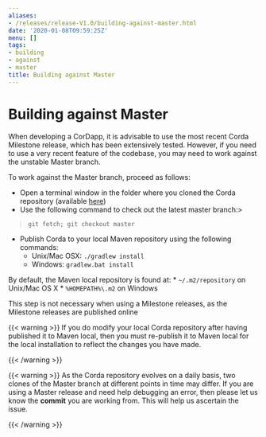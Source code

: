 ```yaml
---
aliases:
- /releases/release-V1.0/building-against-master.html
date: '2020-01-08T09:59:25Z'
menu: []
tags:
- building
- against
- master
title: Building against Master
---
```



# Building against Master

When developing a CorDapp, it is advisable to use the most recent Corda Milestone release, which has been extensively
tested. However, if you need to use a very recent feature of the codebase, you may need to work against the unstable
Master branch.

To work against the Master branch, proceed as follows:


* Open a terminal window in the folder where you cloned the Corda repository
(available [here](https://github.com/corda/corda))
* Use the following command to check out the latest master branch:> 
> `git fetch; git checkout master`

* Publish Corda to your local Maven repository using the following commands:
    * Unix/Mac OSX: `./gradlew install`
    * Windows: `gradlew.bat install`

By default, the Maven local repository is found at:
    * `~/.m2/repository` on Unix/Mac OS X
    * `%HOMEPATH%\.m2` on Windows

This step is not necessary when using a Milestone releases, as the Milestone releases are published online


{{< warning >}}
If you do modify your local Corda repository after having published it to Maven local, then you must
re-publish it to Maven local for the local installation to reflect the changes you have made.

{{< /warning >}}



{{< warning >}}
As the Corda repository evolves on a daily basis, two clones of the Master branch at different points in
time may differ. If you are using a Master release and need help debugging an error, then please let us know the
**commit** you are working from. This will help us ascertain the issue.

{{< /warning >}}


